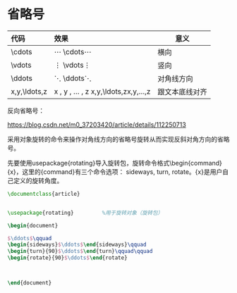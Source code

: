 

# 省略号

| 代码 | 效果 | 意义 |
| :--- | :--- | ---- |
|\cdots|	⋯ \cdots⋯|	横向|
|\vdots|	⋮ \vdots⋮|	竖向|
|\ddots|	⋱ \ddots⋱|	对角线方向|
|x,y,\ldots,z|	x , y , … , z x,y,\ldots,zx,y,…,z	|跟文本底线对齐|



反向省略号：

https://blog.csdn.net/m0_37203420/article/details/112250713

采用对象旋转的命令来操作对角线方向的省略号旋转从而实现反斜对角方向的省略号。

先要使用usepackage{rotating}导入旋转包，旋转命令格式\begin{command}{x}，这里的{command}有三个命令选项： sideways, turn, rotate。{x}是用户自己定义的旋转角度。



```latex
\documentclass{article}


\usepackage{rotating}         %用于旋转对象（旋转包）

\begin{document}

$\ddots$\qquad
\begin{sideways}$\ddots$\end{sideways}\qquad
\begin{turn}{90}$\ddots$\end{turn}\qquad\qquad
\begin{rotate}{90}$\ddots$\end{rotate}



\end{document}

```

